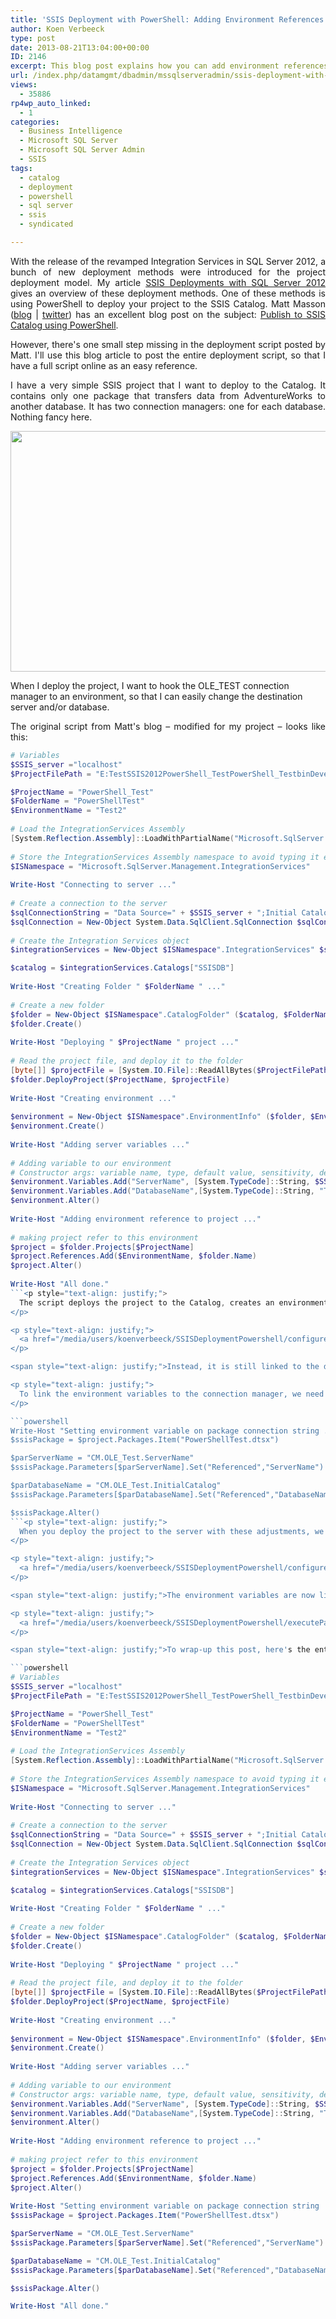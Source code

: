 ```yaml
---
title: 'SSIS Deployment with PowerShell: Adding Environment References'
author: Koen Verbeeck
type: post
date: 2013-08-21T13:04:00+00:00
ID: 2146
excerpt: This blog post explains how you can add environment references in a PowerShell deployment script for SSIS 2012.
url: /index.php/datamgmt/dbadmin/mssqlserveradmin/ssis-deployment-with-powershell-adding/
views:
  - 35886
rp4wp_auto_linked:
  - 1
categories:
  - Business Intelligence
  - Microsoft SQL Server
  - Microsoft SQL Server Admin
  - SSIS
tags:
  - catalog
  - deployment
  - powershell
  - sql server
  - ssis
  - syndicated

---
```

<p style="text-align: justify;">
  With the release of the revamped Integration Services in SQL Server 2012, a bunch of new deployment methods were introduced for the project deployment model. My article <a href="http://www.sqlservercentral.com/articles/Integration+Services+(SSIS)/101240/">SSIS Deployments with SQL Server 2012</a> gives an overview of these deployment methods. One of these methods is using PowerShell to deploy your project to the SSIS Catalog. Matt Masson (<a href="http://www.mattmasson.com/">blog</a> | <a href="https://twitter.com/mattmasson">twitter</a>) has an excellent blog post on the subject: <a href="http://www.mattmasson.com/2012/06/publish-to-ssis-catalog-using-powershell/">Publish to SSIS Catalog using PowerShell</a>.
</p>

<p style="text-align: justify;">
  However, there's one small step missing in the deployment script posted by Matt. I'll use this blog article to post the entire deployment script, so that I have a full script online as an easy reference.
</p>

<p style="text-align: justify;">
  I have a very simple SSIS project that I want to deploy to the Catalog. It contains only one package that transfers data from AdventureWorks to another database. It has two connection managers: one for each database. Nothing fancy here.
</p>

<p style="text-align: justify;">
  <a href="/media/users/koenverbeeck/SSISDeploymentPowershell/ssisproject.png?mtime=1377025062"><img src="https://lessthandot.z19.web.core.windows.net/wp-content/uploads/users/koenverbeeck/SSISDeploymentPowershell/ssisproject.png?mtime=1377025062" alt="" width="542" height="385" /></a>
</p>

<span style="text-align: justify;">When I deploy the project, I want to hook the OLE_TEST connection manager to an environment, so that I can easily change the destination server and/or database.</span>

<p style="text-align: justify;">
  The original script from Matt's blog – modified for my project – looks like this:
</p>

```powershell
# Variables
$SSIS_server ="localhost"
$ProjectFilePath = "E:TestSSIS2012PowerShell_TestPowerShell_TestbinDevelopmentPowerShell_Test.ispac"

$ProjectName = "PowerShell_Test"
$FolderName = "PowerShellTest"
$EnvironmentName = "Test2"
 
# Load the IntegrationServices Assembly
[System.Reflection.Assembly]::LoadWithPartialName("Microsoft.SqlServer.Management.IntegrationServices") | Out-Null;
 
# Store the IntegrationServices Assembly namespace to avoid typing it every time
$ISNamespace = "Microsoft.SqlServer.Management.IntegrationServices"
 
Write-Host "Connecting to server ..."
 
# Create a connection to the server
$sqlConnectionString = "Data Source=" + $SSIS_server + ";Initial Catalog=master;Integrated Security=SSPI;"
$sqlConnection = New-Object System.Data.SqlClient.SqlConnection $sqlConnectionString
 
# Create the Integration Services object
$integrationServices = New-Object $ISNamespace".IntegrationServices" $sqlConnection

$catalog = $integrationServices.Catalogs["SSISDB"]
 
Write-Host "Creating Folder " $FolderName " ..."
 
# Create a new folder
$folder = New-Object $ISNamespace".CatalogFolder" ($catalog, $FolderName, "Folder description")
$folder.Create()
 
Write-Host "Deploying " $ProjectName " project ..."
 
# Read the project file, and deploy it to the folder
[byte[]] $projectFile = [System.IO.File]::ReadAllBytes($ProjectFilePath)
$folder.DeployProject($ProjectName, $projectFile)
 
Write-Host "Creating environment ..."
 
$environment = New-Object $ISNamespace".EnvironmentInfo" ($folder, $EnvironmentName, "Description")
$environment.Create()            
 
Write-Host "Adding server variables ..."
 
# Adding variable to our environment
# Constructor args: variable name, type, default value, sensitivity, description
$environment.Variables.Add("ServerName", [System.TypeCode]::String, $SSIS_server, $false, "ServerName")
$environment.Variables.Add("DatabaseName",[System.TypeCode]::String, "Test2", $false,"DatabaseName")
$environment.Alter()
 
Write-Host "Adding environment reference to project ..."
 
# making project refer to this environment
$project = $folder.Projects[$ProjectName]
$project.References.Add($EnvironmentName, $folder.Name)
$project.Alter() 
 
Write-Host "All done."
```<p style="text-align: justify;">
  The script deploys the project to the Catalog, creates an environment and links the environment to the project. The environment has two variables: one to set the server name and one to set the database. Let's inspect the results. When you right-click on the project, you can choose <em>Configure</em>. In the Configure window, you can see the connection managers used in the project in the Connection Managers tab. When we take a look at the Initial Catalog property of the OLE_TEST connection manager, you can see it is not yet linked to an environment variable.
</p>

<p style="text-align: justify;">
  <a href="/media/users/koenverbeeck/SSISDeploymentPowershell/configureProject_before.png?mtime=1377025062"><img src="https://lessthandot.z19.web.core.windows.net/wp-content/uploads/users/koenverbeeck/SSISDeploymentPowershell/configureProject_before.png?mtime=1377025062" alt="" width="785" height="536" /></a>
</p>

<span style="text-align: justify;">Instead, it is still linked to the default design-time value. Remark that you can configure a package/project with an environment without actually using parameters. This is because a few properties of a connection manager are linked to parameters behind the scenes. For example, the Initial Catalog property is linked to the parameter with the name </span>_[CM.<connection manager name>.InitialCatalog]_<span style="text-align: justify;">. You can find the parameter name at the top of the </span>_Set Parameter Value_ <span style="text-align: justify;">dialog box.</span>

<p style="text-align: justify;">
  To link the environment variables to the connection manager, we need to add just a few lines to the script:
</p>

```powershell
Write-Host "Setting environment variable on package connection string ..."
$ssisPackage = $project.Packages.Item("PowerShellTest.dtsx")

$parServerName = "CM.OLE_Test.ServerName"
$ssisPackage.Parameters[$parServerName].Set("Referenced","ServerName")

$parDatabaseName = "CM.OLE_Test.InitialCatalog"
$ssisPackage.Parameters[$parDatabaseName].Set("Referenced","DatabaseName")

$ssisPackage.Alter()
```<p style="text-align: justify;">
  When you deploy the project to the server with these adjustments, we get the result we want:
</p>

<p style="text-align: justify;">
  <a href="/media/users/koenverbeeck/SSISDeploymentPowershell/configureProject_after.png?mtime=1377025061"><img src="https://lessthandot.z19.web.core.windows.net/wp-content/uploads/users/koenverbeeck/SSISDeploymentPowershell/configureProject_after.png?mtime=1377025061" alt="" width="747" height="375" /></a>
</p>

<span style="text-align: justify;">The environment variables are now linked to the two properties of the connection manager. When you run the package and choose the environment, the data is transferred to another database different from the one configured in the package, due to the reconfiguring of the connection manager by the environment variables.</span>

<p style="text-align: justify;">
  <a href="/media/users/koenverbeeck/SSISDeploymentPowershell/executePackage.png?mtime=1377025062"><img src="https://lessthandot.z19.web.core.windows.net/wp-content/uploads/users/koenverbeeck/SSISDeploymentPowershell/executePackage.png?mtime=1377025062" alt="" width="530" height="363" /></a>
</p>

<span style="text-align: justify;">To wrap-up this post, here's the entire deployment script for easier copy-paste:</span>

```powershell
# Variables
$SSIS_server ="localhost"
$ProjectFilePath = "E:TestSSIS2012PowerShell_TestPowerShell_TestbinDevelopmentPowerShell_Test.ispac"

$ProjectName = "PowerShell_Test"
$FolderName = "PowerShellTest"
$EnvironmentName = "Test2"
 
# Load the IntegrationServices Assembly
[System.Reflection.Assembly]::LoadWithPartialName("Microsoft.SqlServer.Management.IntegrationServices") | Out-Null;
 
# Store the IntegrationServices Assembly namespace to avoid typing it every time
$ISNamespace = "Microsoft.SqlServer.Management.IntegrationServices"
 
Write-Host "Connecting to server ..."
 
# Create a connection to the server
$sqlConnectionString = "Data Source=" + $SSIS_server + ";Initial Catalog=master;Integrated Security=SSPI;"
$sqlConnection = New-Object System.Data.SqlClient.SqlConnection $sqlConnectionString
 
# Create the Integration Services object
$integrationServices = New-Object $ISNamespace".IntegrationServices" $sqlConnection

$catalog = $integrationServices.Catalogs["SSISDB"]
 
Write-Host "Creating Folder " $FolderName " ..."
 
# Create a new folder
$folder = New-Object $ISNamespace".CatalogFolder" ($catalog, $FolderName, "Folder description")
$folder.Create()
 
Write-Host "Deploying " $ProjectName " project ..."
 
# Read the project file, and deploy it to the folder
[byte[]] $projectFile = [System.IO.File]::ReadAllBytes($ProjectFilePath)
$folder.DeployProject($ProjectName, $projectFile)
 
Write-Host "Creating environment ..."
 
$environment = New-Object $ISNamespace".EnvironmentInfo" ($folder, $EnvironmentName, "Description")
$environment.Create()            
 
Write-Host "Adding server variables ..."
 
# Adding variable to our environment
# Constructor args: variable name, type, default value, sensitivity, description
$environment.Variables.Add("ServerName", [System.TypeCode]::String, $SSIS_server, $false, "ServerName")
$environment.Variables.Add("DatabaseName",[System.TypeCode]::String, "Test2", $false,"DatabaseName")
$environment.Alter()
 
Write-Host "Adding environment reference to project ..."
 
# making project refer to this environment
$project = $folder.Projects[$ProjectName]
$project.References.Add($EnvironmentName, $folder.Name)
$project.Alter() 
 
Write-Host "Setting environment variable on package connection string ..."
$ssisPackage = $project.Packages.Item("PowerShellTest.dtsx")

$parServerName = "CM.OLE_Test.ServerName"
$ssisPackage.Parameters[$parServerName].Set("Referenced","ServerName")

$parDatabaseName = "CM.OLE_Test.InitialCatalog"
$ssisPackage.Parameters[$parDatabaseName].Set("Referenced","DatabaseName")

$ssisPackage.Alter()

Write-Host "All done."
```